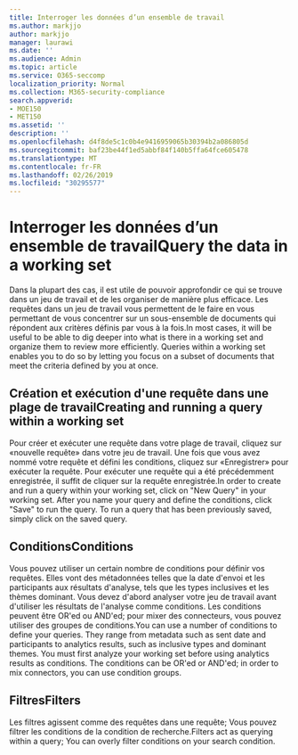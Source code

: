 ```yaml
---
title: Interroger les données d’un ensemble de travail
ms.author: markjjo
author: markjjo
manager: laurawi
ms.date: ''
ms.audience: Admin
ms.topic: article
ms.service: O365-seccomp
localization_priority: Normal
ms.collection: M365-security-compliance
search.appverid:
- MOE150
- MET150
ms.assetid: ''
description: ''
ms.openlocfilehash: d4f8de5c1c0b4e9416959065b30394b2a086805d
ms.sourcegitcommit: baf23be44f1ed5abbf84f140b5ffa64fce605478
ms.translationtype: MT
ms.contentlocale: fr-FR
ms.lasthandoff: 02/26/2019
ms.locfileid: "30295577"
---
```

# <a name="query-the-data-in-a-working-set"></a><span data-ttu-id="7f839-102">Interroger les données d’un ensemble de travail</span><span class="sxs-lookup"><span data-stu-id="7f839-102">Query the data in a working set</span></span>

<span data-ttu-id="7f839-p101">Dans la plupart des cas, il est utile de pouvoir approfondir ce qui se trouve dans un jeu de travail et de les organiser de manière plus efficace. Les requêtes dans un jeu de travail vous permettent de le faire en vous permettant de vous concentrer sur un sous-ensemble de documents qui répondent aux critères définis par vous à la fois.</span><span class="sxs-lookup"><span data-stu-id="7f839-p101">In most cases, it will be useful to be able to dig deeper into what is there in a working set and organize them to review more efficiently. Queries within a working set enables you to do so by letting you focus on a subset of documents that meet the criteria defined by you at once.</span></span>

## <a name="creating-and-running-a-query-within-a-working-set"></a><span data-ttu-id="7f839-105">Création et exécution d'une requête dans une plage de travail</span><span class="sxs-lookup"><span data-stu-id="7f839-105">Creating and running a query within a working set</span></span>

<span data-ttu-id="7f839-p102">Pour créer et exécuter une requête dans votre plage de travail, cliquez sur «nouvelle requête» dans votre jeu de travail. Une fois que vous avez nommé votre requête et défini les conditions, cliquez sur «Enregistrer» pour exécuter la requête. Pour exécuter une requête qui a été précédemment enregistrée, il suffit de cliquer sur la requête enregistrée.</span><span class="sxs-lookup"><span data-stu-id="7f839-p102">In order to create and run a query within your working set, click on "New Query" in your working set. After you name your query and define the conditions, click "Save" to run the query. To run a query that has been previously saved, simply click on the saved query.</span></span>

## <a name="conditions"></a><span data-ttu-id="7f839-109">Conditions</span><span class="sxs-lookup"><span data-stu-id="7f839-109">Conditions</span></span>

<span data-ttu-id="7f839-p103">Vous pouvez utiliser un certain nombre de conditions pour définir vos requêtes. Elles vont des métadonnées telles que la date d'envoi et les participants aux résultats d'analyse, tels que les types inclusives et les thèmes dominant. Vous devez d'abord analyser votre jeu de travail avant d'utiliser les résultats de l'analyse comme conditions. Les conditions peuvent être OR'ed ou AND'ed; pour mixer des connecteurs, vous pouvez utiliser des groupes de conditions.</span><span class="sxs-lookup"><span data-stu-id="7f839-p103">You can use a number of conditions to define your queries. They range from metadata such as sent date and participants to analytics results, such as inclusive types and dominant themes. You must first analyze your working set before using analytics results as conditions. The conditions can be OR'ed or AND'ed; in order to mix connectors, you can use condition groups.</span></span>

## <a name="filters"></a><span data-ttu-id="7f839-114">Filtres</span><span class="sxs-lookup"><span data-stu-id="7f839-114">Filters</span></span>
<span data-ttu-id="7f839-115">Les filtres agissent comme des requêtes dans une requête; Vous pouvez filtrer les conditions de la condition de recherche.</span><span class="sxs-lookup"><span data-stu-id="7f839-115">Filters act as querying within a query; You can overly filter conditions on your search condition.</span></span>


